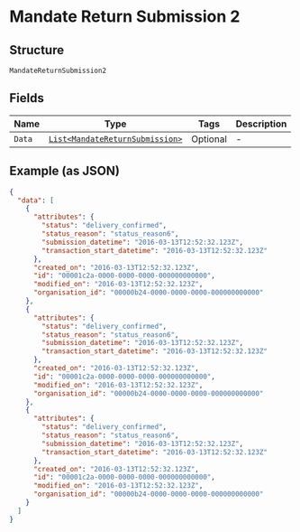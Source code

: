 
# Mandate Return Submission 2

## Structure

`MandateReturnSubmission2`

## Fields

| Name | Type | Tags | Description |
|  --- | --- | --- | --- |
| `Data` | [`List<MandateReturnSubmission>`](../../doc/models/mandate-return-submission.md) | Optional | - |

## Example (as JSON)

```json
{
  "data": [
    {
      "attributes": {
        "status": "delivery_confirmed",
        "status_reason": "status_reason6",
        "submission_datetime": "2016-03-13T12:52:32.123Z",
        "transaction_start_datetime": "2016-03-13T12:52:32.123Z"
      },
      "created_on": "2016-03-13T12:52:32.123Z",
      "id": "00001c2a-0000-0000-0000-000000000000",
      "modified_on": "2016-03-13T12:52:32.123Z",
      "organisation_id": "00000b24-0000-0000-0000-000000000000"
    },
    {
      "attributes": {
        "status": "delivery_confirmed",
        "status_reason": "status_reason6",
        "submission_datetime": "2016-03-13T12:52:32.123Z",
        "transaction_start_datetime": "2016-03-13T12:52:32.123Z"
      },
      "created_on": "2016-03-13T12:52:32.123Z",
      "id": "00001c2a-0000-0000-0000-000000000000",
      "modified_on": "2016-03-13T12:52:32.123Z",
      "organisation_id": "00000b24-0000-0000-0000-000000000000"
    },
    {
      "attributes": {
        "status": "delivery_confirmed",
        "status_reason": "status_reason6",
        "submission_datetime": "2016-03-13T12:52:32.123Z",
        "transaction_start_datetime": "2016-03-13T12:52:32.123Z"
      },
      "created_on": "2016-03-13T12:52:32.123Z",
      "id": "00001c2a-0000-0000-0000-000000000000",
      "modified_on": "2016-03-13T12:52:32.123Z",
      "organisation_id": "00000b24-0000-0000-0000-000000000000"
    }
  ]
}
```

